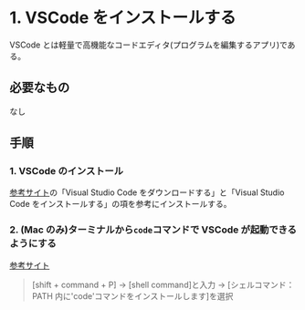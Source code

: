 # 1. VSCode をインストールする

VSCode とは軽量で高機能なコードエディタ(プログラムを編集するアプリ)である。

## 必要なもの

なし

## 手順

### 1. VSCode のインストール

[参考サイト](https://www.javadrive.jp/vscode/install/index1.html)の「Visual Studio Code をダウンロードする」と「Visual Studio Code をインストールする」の項を参考にインストールする。

### 2. (Mac のみ)ターミナルから`code`コマンドで VSCode が起動できるようにする

[参考サイト](https://qiita.com/P-man_Brown/items/b18f31e3bb98b08ff31b)

> [shift + command + P] -> [shell command]と入力 -> [シェルコマンド：PATH 内に'code'コマンドをインストールします]を選択
